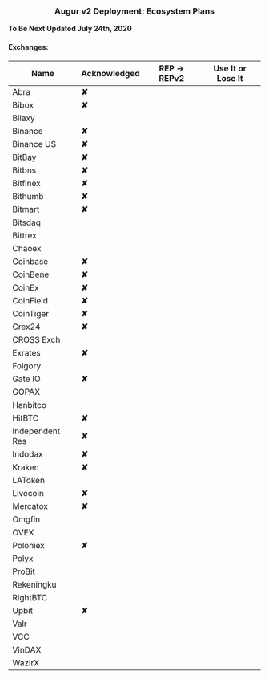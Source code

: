 
### <center> Augur v2 Deployment: Ecosystem Plans</center>

**To Be Next Updated July 24th, 2020**

####  Exchanges:

| Name            | Acknowledged | REP -> REPv2 | Use It or Lose It |
|-----------------|--------------|----------------|-------------------|
| Abra            |**✘**                   |                |                   |                   
| Bibox           |**✘**                   |                |                   |                   
| Bilaxy          |                 |                |                   |                   
| Binance         |**✘**         |                |                   |                   
| Binance US      |**✘**         |                |                   |                   
| BitBay          |**✘**               |                |                   |                   
| Bitbns          |**✘**               |                |                   |                   
| Bitfinex        |**✘**               |                |                   |                   
| Bithumb         |**✘**         |                |                   |                   
| Bitmart         |**✘**                   |                |                   |                   
| Bitsdaq         |              |                |                   |                   
| Bittrex         |              |                |                   |                   
| Chaoex          |              |                |                   |                   
| Coinbase        |**✘**         |                |                   |                   
| CoinBene        |**✘**               |                |                   |                   
| CoinEx          |**✘**               |                |                   |                   
| CoinField       |**✘**                   |                |                   |                   
| CoinTiger       |**✘**                   |                |                   |                   
| Crex24          |**✘**               |                |                   |                   
| CROSS Exch      |              |                |                   |                   
| Exrates         |**✘**                   |                |                   |                   
| Folgory         |              |                |                   |                   
| Gate IO         |**✘**               |                |                   |                   
| GOPAX           |              |                |                   |                   
| Hanbitco        |              |                |                   |                   
| HitBTC          |**✘**               |                |                   |                   
| Independent Res |**✘**                   |                |                   |                   
| Indodax         |**✘**                   |                |                   |                   
| Kraken          |**✘**         |                |                   |                   
| LAToken         |              |                |                   |                   
| Livecoin        |**✘**               |                |                   |                   
| Mercatox        |**✘**               |                |                   |                   
| Omgfin          |              |                |                   |                   
| OVEX            |              |                |                   |                   
| Poloniex        |**✘**               |                |                   |                   
| Polyx           |              |                |                   |                   
| ProBit          |              |                |                   |                   
| Rekeningku      |              |                |                   |                   
| RightBTC        |              |                |                   |                   
| Upbit           |**✘**                   |                |                   |                   
| Valr            |              |                |                   |                   
| VCC             |              |                |                   |                   
| VinDAX          |              |                |                   |                   
| WazirX          |              |                |                   |                   
